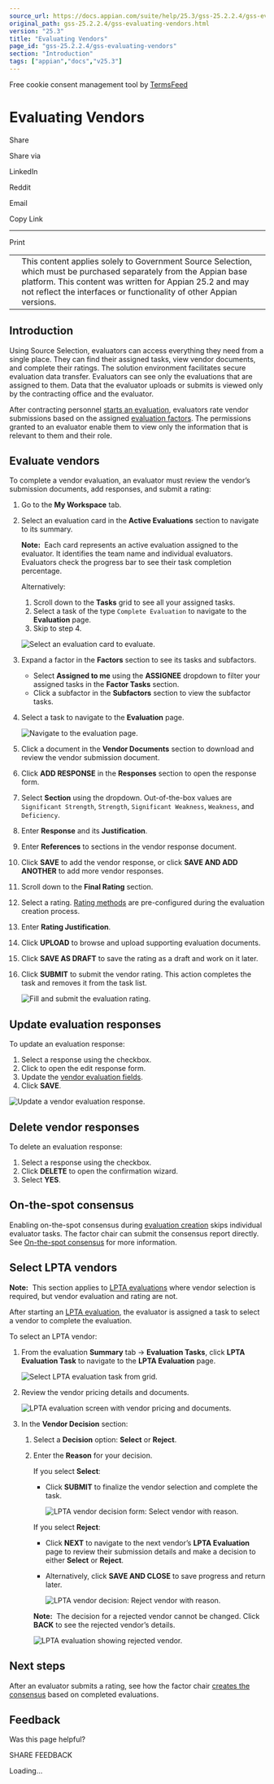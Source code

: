 ```yaml
---
source_url: https://docs.appian.com/suite/help/25.3/gss-25.2.2.4/gss-evaluating-vendors.html
original_path: gss-25.2.2.4/gss-evaluating-vendors.html
version: "25.3"
title: "Evaluating Vendors"
page_id: "gss-25.2.2.4/gss-evaluating-vendors"
section: "Introduction"
tags: ["appian","docs","v25.3"]
---
```



Free cookie consent management tool by [TermsFeed](https://www.termsfeed.com/)

# Evaluating Vendors

Share

Share via

LinkedIn

Reddit

Email

Copy Link

* * *

Print

<table><tbody><tr><td><i class="fa fa-check-square-o" aria-hidden="true"></i></td><td>This content applies solely to Government Source Selection, which must be purchased separately from the Appian base platform. This content was written for Appian 25.2 and may not reflect the interfaces or functionality of other Appian versions.</td></tr></tbody></table>

## Introduction

Using Source Selection, evaluators can access everything they need from a single place. They can find their assigned tasks, view vendor documents, and complete their ratings. The solution environment facilitates secure evaluation data transfer. Evaluators can see only the evaluations that are assigned to them. Data that the evaluator uploads or submits is viewed only by the contracting office and the evaluator.

After contracting personnel [starts an evaluation](gss-creating-new-evaluation.html#review-and-start-evaluation), evaluators rate vendor submissions based on the assigned [evaluation factors](gss-creating-new-evaluation.html#add-factors). The permissions granted to an evaluator enable them to view only the information that is relevant to them and their role.

## Evaluate vendors

To complete a vendor evaluation, an evaluator must review the vendor’s submission documents, add responses, and submit a rating:

1.  Go to the **My Workspace** tab.
2.  Select an evaluation card in the **Active Evaluations** section to navigate to its summary.

    **Note:**  Each card represents an active evaluation assigned to the evaluator. It identifies the team name and individual evaluators. Evaluators check the progress bar to see their task completion percentage.

    Alternatively:

    1.  Scroll down to the **Tasks** grid to see all your assigned tasks.
    2.  Select a task of the type `Complete Evaluation` to navigate to the **Evaluation** page.
    3.  Skip to step 4.

    ![Select an evaluation card to evaluate.](images/add_vendor_ratings.png)

3.  Expand a factor in the **Factors** section to see its tasks and subfactors.
    -   Select **Assigned to me** using the **ASSIGNEE** dropdown to filter your assigned tasks in the **Factor Tasks** section.
    -   Click a subfactor in the **Subfactors** section to view the subfactor tasks.
4.  Select a task to navigate to the **Evaluation** page.

    ![Navigate to the evaluation page.](images/add_vendor_ratings_2.png)

5.  Click a document in the **Vendor Documents** section to download and review the vendor submission document.
6.  Click **ADD RESPONSE** in the **Responses** section to open the response form.
7.  Select **Section** using the dropdown. Out-of-the-box values are `Significant Strength`, `Strength`, `Significant Weakness`, `Weakness`, and `Deficiency`.
8.  Enter **Response** and its **Justification**.
9.  Enter **References** to sections in the vendor response document.
10.  Click **SAVE** to add the vendor response, or click **SAVE AND ADD ANOTHER** to add more vendor responses.
11.  Scroll down to the **Final Rating** section.
12.  Select a rating. [Rating methods](gss-creating-new-evaluation.html#add-factors) are pre-configured during the evaluation creation process.
13.  Enter **Rating Justification**.
14.  Click **UPLOAD** to browse and upload supporting evaluation documents.
15.  Click **SAVE AS DRAFT** to save the rating as a draft and work on it later.
16.  Click **SUBMIT** to submit the vendor rating. This action completes the task and removes it from the task list.

     ![Fill and submit the evaluation rating.](images/add_vendor_ratings_3.png)

## Update evaluation responses

To update an evaluation response:

1.  Select a response using the checkbox.
2.  Click to open the edit response form.
3.  Update the [vendor evaluation fields](#evaluate-vendors).
4.  Click **SAVE**.

![Update a vendor evaluation response.](images/update_vendor_ratings.png)

## Delete vendor responses

To delete an evaluation response:

1.  Select a response using the checkbox.
2.  Click **DELETE** to open the confirmation wizard.
3.  Select **YES**.

## On-the-spot consensus

Enabling on-the-spot consensus during [evaluation creation](gss-creating-new-evaluation.html#create-evaluations) skips individual evaluator tasks. The factor chair can submit the consensus report directly. See [On-the-spot consensus](gss-creating-new-consensus.html#on-the-spot-consensus) for more information.

## Select LPTA vendors

**Note:**  This section applies to [LPTA evaluations](gss-creating-new-evaluation.html#create-lpta-evaluations) where vendor selection is required, but vendor evaluation and rating are not.

After starting an [LPTA evaluation](gss-creating-new-evaluation.html#create-lpta-evaluations), the evaluator is assigned a task to select a vendor to complete the evaluation.

To select an LPTA vendor:

1.  From the evaluation **Summary** tab → **Evaluation Tasks**, click **LPTA Evaluation Task** to navigate to the **LPTA Evaluation** page.

    ![Select LPTA evaluation task from grid.](images/select_lpta_vendors.png)

2.  Review the vendor pricing details and documents.

    ![LPTA evaluation screen with vendor pricing and documents.](images/select_lpta_vendors_2.png)

3.  In the **Vendor Decision** section:

    1.  Select a **Decision** option: **Select** or **Reject**.
    2.  Enter the **Reason** for your decision.

        If you select **Select**:

        -   Click **SUBMIT** to finalize the vendor selection and complete the task.

            ![LPTA vendor decision form: Select vendor with reason.](images/select_lpta_vendors_3.png)

        If you select **Reject**:

        -   Click **NEXT** to navigate to the next vendor’s **LPTA Evaluation** page to review their submission details and make a decision to either **Select** or **Reject**.
        -   Alternatively, click **SAVE AND CLOSE** to save progress and return later.

            ![LPTA vendor decision: Reject vendor with reason.](images/select_lpta_vendors_4.png)

        **Note:**  The decision for a rejected vendor cannot be changed. Click **BACK** to see the rejected vendor’s details.

        ![LPTA evaluation showing rejected vendor.](images/select_lpta_vendors_5.png)

## Next steps

After an evaluator submits a rating, see how the factor chair [creates the consensus](gss-creating-new-consensus.html) based on completed evaluations.

## Feedback

Was this page helpful?

SHARE FEEDBACK

Loading...